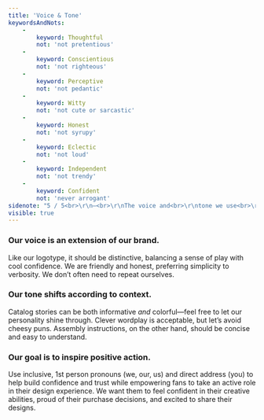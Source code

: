 ```yaml
---
title: 'Voice & Tone'
keywordsAndNots:
    -
        keyword: Thoughtful
        not: 'not pretentious'
    -
        keyword: Conscientious
        not: 'not righteous'
    -
        keyword: Perceptive
        not: 'not pedantic'
    -
        keyword: Witty
        not: 'not cute or sarcastic'
    -
        keyword: Honest
        not: 'not syrupy'
    -
        keyword: Eclectic
        not: 'not loud'
    -
        keyword: Independent
        not: 'not trendy'
    -
        keyword: Confident
        not: 'never arrogant'
sidenote: "5 / 5<br>\r\n—<br>\r\nThe voice and<br>\r\ntone we use<br>\r\nare as<br>\r\nimportant as<br>\r\nthe words<br>\r\nwe choose"
visible: true
---
```


### Our voice is an extension of our brand. 

Like our logotype, it should be distinctive, balancing a sense of play with cool confidence. We are friendly and honest, preferring simplicity to verbosity. We don’t often need to repeat ourselves. 

### Our tone shifts according to context.

Catalog stories can be both informative *and* colorful—feel free to let our personality shine through. Clever wordplay is acceptable, but let’s avoid cheesy puns. Assembly instructions, on the other hand, should be concise and easy to understand.

### Our goal is to inspire positive action. 

Use inclusive, 1st person pronouns (we, our, us) and direct address (you) to help build confidence and trust while empowering fans to take an active role in their design experience. We want them to feel confident in their creative abilities, proud of their purchase decisions, and excited to share their designs.